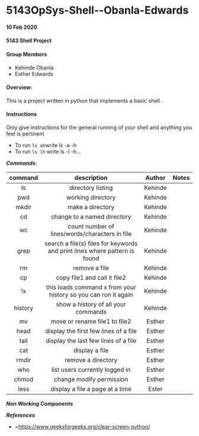 # 5143OpSys-Shell--Obanla-Edwards
#### 10 Feb 2020
#### 5143 Shell Project 

#### Group Members

- Kehinde Obanla
- Esther Edwards

#### Overview:
This is a project written in python that implements a basic shell .


#### Instructions
Only give instructions for the general running of your shell and anything you feel is pertinent

- To run `ls ah`write ls -a -h
-  To run `ls lh` write ls -l -h...

***Commands***:

| command |    description    | Author | Notes      |
| :-----: | :---------------: | :----: | :---: |
|   ls    | directory listing | Kehinde |       |
|   pwd   | working directory |  Kehinde   |       |
|  mkdir  |  make a directory |  Kehinde  |       |
|  cd     |  change to a named directory|Kehinde|      |
|  wc     |  count number of lines/words/characters in file|Kehinde|      |
|  grep   |	search a file(s) files for keywords and print lines where pattern is found|Kehinde|     |
|  rm     |  remove a file|Kehinde|       |        |
|  cp     |  copy file1 and call it file2|Kehinde|           |
|  !x     |  this loads command x from your history so you can run it again|Kehinde|        |
|  history|  show a history of all your commands|Kehinde|         |
|  mv     |  move or rename file1 to file2| Esther|       |
|  head   |  display the first few lines of a file|Esther |       |
|  tail   |  display the last few lines of a file| Esther |        |
|  cat    |  display a file| Esther|       |
|  rmdir  |  remove a directory| Esther|      |
|  who    |  list users currently logged in|Esther|       |
|  chmod  |  change modify permission|Esther|         |
| less    |   display a file a page at a time |Ester      |         |



***Non Working Components***



***References***
- =https://www.geeksforgeeks.org/clear-screen-python/